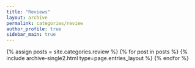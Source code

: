 ```yaml
---
title: "Reviews"
layout: archive
permalink: categories/review
author_profile: true
sidebar_main: true
---
```


{% assign posts = site.categories.review %}
{% for post in posts %} {% include archive-single2.html type=page.entries_layout %} {% endfor %}